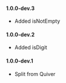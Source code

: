 #### 1.0.0-dev.3
   * Added isNotEmpty

#### 1.0.0-dev.2
   * Added isDigit

#### 1.0.0-dev.1
   * Split from Quiver
